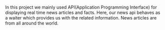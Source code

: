 In this project we mainly used API(Application Programming Interface) for displaying real time news articles and facts.
Here, our news api behaves as a waiter which provides us with the related information.
News articles are from all around the world.


